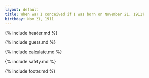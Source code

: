 ```yaml
---
layout: default
title: When was I conceived if I was born on November 21, 1911?
birthday: Nov 21, 1911
---
```


{% include header.md %}

{% include guess.md %}

{% include calculate.md %}

{% include safety.md %}

{% include footer.md %}



